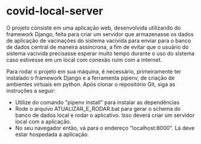 # covid-local-server

O projeto consiste em uma aplicação web, desenvolvida utilizando do framework Django, feita para criar um servidor que armazenasse os dados de aplicação de vacinações do sistema vacivida para enviar para o banco de dados central de maneira assíncrona, a fim de evitar que o usuário do sistema vacivida precisasse esperar muito tempo durante o uso do sistema caso estivesse em um local com conexão ruim com a internet.

Para rodar o projeto em sua máquina, é necessário, primeiramente ter instalado o framework Django e a ferramenta pipenv, de criação de ambientes virtuais em python. 
Após clonar o repositório Git, siga as instruções a seguir:

* Utilize do comando "pipenv install" para instalar as dependências 
* Rode o arquivo ATUALIZAR_E_RODAR.bat para gerar o schema do banco de dados local e rodar o aplicativo. Isso deverá criar um servidor local com a aplicação.
* No seu navegador então, vá para o endereço "localhost:8000". Lá deve estar hospedada a aplicação. 
